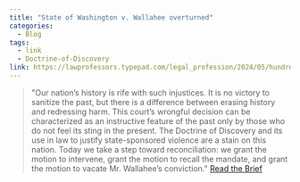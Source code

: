 ```yaml
---
title: "State of Washington v. Wallahee overturned"
categories:
  - Blog
tags:
  - link
  - Doctrine-of-Discovery
link: https://lawprofessors.typepad.com/legal_profession/2024/05/hundred-year-old-conviction-vacated.html
---
```

> "Our nation’s history is rife with such injustices. It is no victory to sanitize the past, but there is a difference between erasing history and redressing harm. This court’s wrongful decision can be characterized as an instructive feature of the past only by those who do not feel its sting in the present. The Doctrine of Discovery and its use in law to justify state-sponsored violence are a stain on this nation. Today we take a step toward reconciliation: we grant the motion to intervene, grant the motion to recall the mandate, and grant the motion to vacate Mr. Wallahee’s conviction."
> [Read the Brief](https://www.courts.wa.gov/opinions/pdf/204390.pdf)